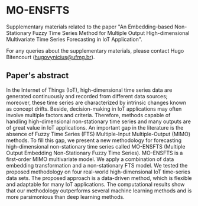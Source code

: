 # MO-ENSFTS

Supplementary materials related to the paper "An Embedding-based Non-Stationary Fuzzy Time Series Method for Multiple Output High-dimensional Multivariate Time Series Forecasting in IoT Application".


For any queries about the supplementary materials, please contact Hugo Bitencourt (hugovynicius@ufmg.br).

## Paper's abstract 
In the Internet of Things (IoT), high-dimensional time series data are generated continuously and recorded from different data sources; moreover, these time series are characterized by intrinsic changes known as concept drifts. Beside, decision-making in IoT applications may often involve multiple factors and criteria. Therefore, methods capable of handling high-dimensional non-stationary time series and many outputs are of great value in IoT applications. An important gap in the literature is the absence of Fuzzy Time Series (FTS) Multiple-Input Multiple-Output (MIMO) methods. To fill this gap, we present a new methodology for forecasting high-dimensional non-stationary time series called MO-ENSFTS (Multiple Output Embedding Non-Stationary Fuzzy Time Series). MO-ENSFTS is a first-order MIMO multivariate model. We apply a combination of data embedding transformation and a non-stationary FTS model. We tested the proposed methodology on four real-world high-dimensional IoT time-series data sets. The proposed approach is a data-driven method, which is flexible and adaptable for many IoT applications. The computational results show that our methodology outperforms several machine  learning methods and is more parsimonious than deep learning methods.
